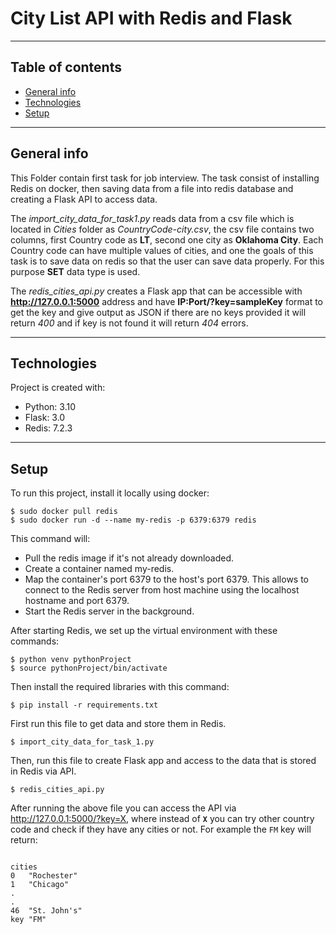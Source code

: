 # City List API with Redis and Flask

---
## Table of contents
* [General info](#general-info)
* [Technologies](#technologies)
* [Setup](#setup)

---
## General info
This Folder contain first task for job interview. The task consist of installing Redis on docker, then saving data from a file into redis database and creating a Flask API to access data.

The *import_city_data_for_task1.py* reads data from a csv file which is located in *Cities* folder as *CountryCode-city.csv*, the csv file contains two columns, first Country code as **LT**, second  one city as **Oklahoma City**. Each Country code can have multiple values of cities, and one the goals of this task is to save data on redis so that the user can save data properly. For this purpose **SET** data type is used.

The *redis_cities_api.py* creates a Flask app that can be accessible with **http://127.0.0.1:5000** address and have **IP:Port/?key=sampleKey** format to get the key and give output as JSON if there are no keys provided it will return *400* and if key is not found it will return *404* errors.

---
## Technologies
Project is created with:
* Python: 3.10
* Flask: 3.0
* Redis: 7.2.3

---	
## Setup
To run this project, install it locally using docker:

```
$ sudo docker pull redis
$ sudo docker run -d --name my-redis -p 6379:6379 redis
```
This command will:

* Pull the redis image if it's not already downloaded.
* Create a container named my-redis.
* Map the container's port 6379 to the host's port 6379. This allows to connect to the Redis server from host machine using the localhost hostname and port 6379.
* Start the Redis server in the background.

After starting Redis, we set up the virtual environment with these commands:
```
$ python venv pythonProject
$ source pythonProject/bin/activate
```
Then install the required libraries with this command:
```
$ pip install -r requirements.txt
```
First run this file to get data and store them in Redis.
```
$ import_city_data_for_task_1.py
```
Then, run this file to create Flask app and access to the data that is stored in Redis via API.
```
$ redis_cities_api.py
```
After running the above file you can access the API via http://127.0.0.1:5000/?key=X, where instead of **`X`** you can try other country code and check if they have any cities or not. For example the ```FM``` key will return:

```
	
cities	
0	"Rochester"
1	"Chicago"
.
.
46	"St. John's"
key	"FM"
```